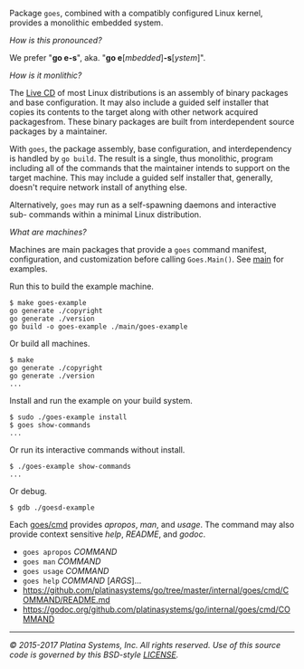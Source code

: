 Package `goes`, combined with a compatibly configured Linux kernel, provides a
monolithic embedded system.

*How is this pronounced?*

We prefer "**go e-s**", aka. "**go e**[_mbedded_]**-s**[_ystem_]".

*How is it monlithic?*

The [Live CD] of most Linux distributions is an assembly of binary packages and
base configuration. It may also include a guided self installer that copies its
contents to the target along with other network acquired packagesfrom. These
binary packages are built from interdependent source packages by a maintainer.

With `goes`, the package assembly, base configuration, and interdependency
is handled by `go build`.  The result is a single, thus monolithic, program
including all of the commands that the maintainer intends to support on the
target machine.  This may include a guided self installer that, generally,
doesn't require network install of anything else.

Alternatively, `goes` may run as a self-spawning daemons and interactive sub-
commands within a minimal Linux distribution.

*What are machines?*

Machines are main packages that provide a `goes` command manifest,
configuration, and customization before calling `Goes.Main()`.
See [main] for examples.

Run this to build the example machine.

```console
$ make goes-example
go generate ./copyright
go generate ./version
go build -o goes-example ./main/goes-example
```

Or build all machines.

```console
$ make
go generate ./copyright
go generate ./version
...
```

Install and run the example on your build system.

```console
$ sudo ./goes-example install
$ goes show-commands
...
```

Or run its interactive commands without install.

```console
$ ./goes-example show-commands
...
```

Or debug.

```console
$ gdb ./goesd-example
```

Each [goes/cmd] provides _apropos_, _man_, and _usage_.
The command may also provide context sensitive _help_, _README_, and _godoc_.

- `goes apropos` _COMMAND_
- `goes man` _COMMAND_
- `goes usage` _COMMAND_
- `goes help` _COMMAND_ [_ARGS_]...
- https://github.com/platinasystems/go/tree/master/internal/goes/cmd/COMMAND/README.md
- https://godoc.org/github.com/platinasystems/go/internal/goes/cmd/COMMAND

---

*&copy; 2015-2017 Platina Systems, Inc. All rights reserved.
Use of this source code is governed by this BSD-style [LICENSE].*

[main]: ../../main
[goes/cmd]: ./cmd
[LICENSE]: ../../LICENSE
[Live CD]: https://en.wikipedia.org/wiki/Live_CD
